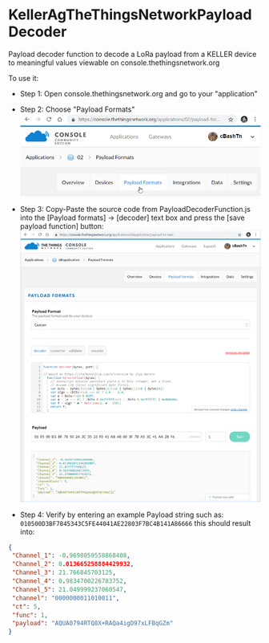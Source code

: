 # KellerAgTheThingsNetworkPayloadDecoder
Payload decoder function to decode a LoRa payload from a KELLER device to meaningful values viewable on console.thethingsnetwork.org

To use it:
 * Step 1: Open console.thethingsnetwork.org and go to your "application" 

 * Step 2: Choose "Payload Formats"
![alt text](https://raw.githubusercontent.com/KELLERAGfuerDruckmesstechnik/KellerAgTheThingsNetworkPayloadDecoder/master/TheThingsNetworkApplicationPayloadFormat.png "https://console.thethingsnetwork.org/applications/{your_application_name}/payload-formats")

 * Step 3: Copy-Paste the source code from PayloadDecoderFunction.js into the [Payload  formats] -> [decoder] text box and press the [save payload function] button:
![alt text](https://raw.githubusercontent.com/KELLERAGfuerDruckmesstechnik/KellerAgTheThingsNetworkPayloadDecoder/master/ExamplePayloadFunctionInTTN.png "TheThingsNetworkApplicationPayloadFormat.png")
 * Step 4: Verify by entering an example Payload string such as: ```010500D3BF7845343C5FE44041AE22803F7BC4B141A86666```
 this should result into:
 ```json
 {
  "Channel_1": -0.9698059558868408,
  "Channel_2": 0.013665258884429932,
  "Channel_3": 21.766845703125,
  "Channel_4": 0.9834700226783752,
  "Channel_5": 21.049999237060547,
  "channel": "0000000011010011",
  "ct": 5,
  "func": 1,
  "payload": "AQUA0794RTQ8X+RAQa4igD97xLFBqGZm"
}
```
